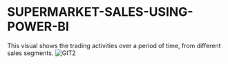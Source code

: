 # SUPERMARKET-SALES-USING-POWER-BI
This visual shows the trading activities over a period of time, from different sales segments.
![GIT2](https://user-images.githubusercontent.com/111285458/185645898-cbdab235-e237-450f-90f1-cc52c4a5dccd.JPG)
